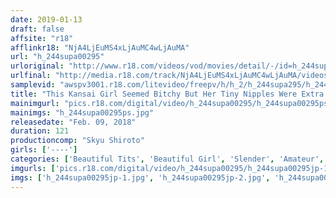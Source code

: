 ```yaml
---
date: 2019-01-13
draft: false
affsite: "r18"
afflinkr18: "NjA4LjEuMS4xLjAuMC4wLjAuMA"
url: "h_244supa00295"
urloriginal: "http://www.r18.com/videos/vod/movies/detail/-/id=h_244supa00295"
urlfinal: "http://media.r18.com/track/NjA4LjEuMS4xLjAuMC4wLjAuMA/videos/vod/movies/detail/-/id=h_244supa00295"
samplevid: "awspv3001.r18.com/litevideo/freepv/h/h_2/h_244supa295/h_244supa295_dmb_w.mp4"
title: "This Kansai Girl Seemed Bitchy But Her Tiny Nipples Were Extra Sensitive!! We Fucked Her And Made Her Cum And Creampied Her Pussy... And In The End, She Lost Her Mind (LOL) Tae"
mainimgurl: "pics.r18.com/digital/video/h_244supa00295/h_244supa00295ps.jpg"
mainimgs: "h_244supa00295ps.jpg"
releasedate: "Feb. 09, 2018"
duration: 121
productioncomp: "Skyu Shiroto"
girls: ['----']
categories: ['Beautiful Tits', 'Beautiful Girl', 'Slender', 'Amateur', 'Creampie', 'Hi-Def']
imgurls: ['pics.r18.com/digital/video/h_244supa00295/h_244supa00295jp-1.jpg', 'pics.r18.com/digital/video/h_244supa00295/h_244supa00295jp-2.jpg', 'pics.r18.com/digital/video/h_244supa00295/h_244supa00295jp-3.jpg', 'pics.r18.com/digital/video/h_244supa00295/h_244supa00295jp-4.jpg', 'pics.r18.com/digital/video/h_244supa00295/h_244supa00295jp-5.jpg', 'pics.r18.com/digital/video/h_244supa00295/h_244supa00295jp-6.jpg', 'pics.r18.com/digital/video/h_244supa00295/h_244supa00295jp-7.jpg', 'pics.r18.com/digital/video/h_244supa00295/h_244supa00295jp-8.jpg', 'pics.r18.com/digital/video/h_244supa00295/h_244supa00295jp-9.jpg', 'pics.r18.com/digital/video/h_244supa00295/h_244supa00295jp-10.jpg', 'pics.r18.com/digital/video/h_244supa00295/h_244supa00295jp-11.jpg', 'pics.r18.com/digital/video/h_244supa00295/h_244supa00295jp-12.jpg', 'pics.r18.com/digital/video/h_244supa00295/h_244supa00295jp-13.jpg', 'pics.r18.com/digital/video/h_244supa00295/h_244supa00295jp-14.jpg', 'pics.r18.com/digital/video/h_244supa00295/h_244supa00295jp-15.jpg', 'pics.r18.com/digital/video/h_244supa00295/h_244supa00295jp-16.jpg', 'pics.r18.com/digital/video/h_244supa00295/h_244supa00295jp-17.jpg', 'pics.r18.com/digital/video/h_244supa00295/h_244supa00295jp-18.jpg', 'pics.r18.com/digital/video/h_244supa00295/h_244supa00295jp-19.jpg', 'pics.r18.com/digital/video/h_244supa00295/h_244supa00295jp-20.jpg']
imgs: ['h_244supa00295jp-1.jpg', 'h_244supa00295jp-2.jpg', 'h_244supa00295jp-3.jpg', 'h_244supa00295jp-4.jpg', 'h_244supa00295jp-5.jpg', 'h_244supa00295jp-6.jpg', 'h_244supa00295jp-7.jpg', 'h_244supa00295jp-8.jpg', 'h_244supa00295jp-9.jpg', 'h_244supa00295jp-10.jpg', 'h_244supa00295jp-11.jpg', 'h_244supa00295jp-12.jpg', 'h_244supa00295jp-13.jpg', 'h_244supa00295jp-14.jpg', 'h_244supa00295jp-15.jpg', 'h_244supa00295jp-16.jpg', 'h_244supa00295jp-17.jpg', 'h_244supa00295jp-18.jpg', 'h_244supa00295jp-19.jpg', 'h_244supa00295jp-20.jpg']
---
```

